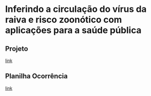 # Inferindo a circulação do vírus da raiva e risco zoonótico com aplicações para a saúde pública

## Projeto
[link](https://docs.google.com/document/d/1Mt7NIzuiSxeNnunUMbrqEljaBDDi4yIpQOtzrZvkM5c/edit)

## Planilha Ocorrência
[link](https://docs.google.com/spreadsheets/d/1VI1DbsKmudj1C5nCwJcqTFPjeBccRb1jdcA3Cg42PjQ/edit?usp=sharing)
